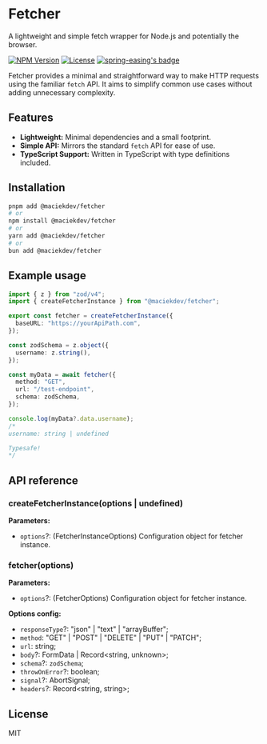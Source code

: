 # Fetcher

A lightweight and simple fetch wrapper for Node.js and potentially the browser.

[![NPM Version](https://img.shields.io/npm/v/@maciekdev/fetcher)](https://www.npmjs.com/package/@maciekdev/fetcher)
[![License](https://img.shields.io/badge/License-MIT-green.svg)](https://opensource.org/licenses/MIT)
[![spring-easing's badge](https://deno.bundlejs.com/?q=@maciekdev/fetcher&badge=simple&badge-style=flat)](https://bundlejs.com/?q=@maciekdev/fetcher)

Fetcher provides a minimal and straightforward way to make HTTP requests using the familiar `fetch` API. It aims to simplify common use cases without adding unnecessary complexity.

## Features

- **Lightweight:** Minimal dependencies and a small footprint.
- **Simple API:** Mirrors the standard `fetch` API for ease of use.
- **TypeScript Support:** Written in TypeScript with type definitions included.

## Installation

```bash
pnpm add @maciekdev/fetcher
# or
npm install @maciekdev/fetcher
# or
yarn add @maciekdev/fetcher
# or
bun add @maciekdev/fetcher
```

## Example usage

```ts
import { z } from "zod/v4";
import { createFetcherInstance } from "@maciekdev/fetcher";

export const fetcher = createFetcherInstance({
  baseURL: "https://yourApiPath.com",
});

const zodSchema = z.object({
  username: z.string(),
});

const myData = await fetcher({
  method: "GET",
  url: "/test-endpoint",
  schema: zodSchema,
});

console.log(myData?.data.username);
/*
username: string | undefined

Typesafe!
*/
```

## API reference

### createFetcherInstance(options | undefined)

**Parameters:**

- `options`?: (FetcherInstanceOptions) Configuration object for fetcher instance.

### fetcher(options)

**Parameters:**

- `options`?: (FetcherOptions) Configuration object for fetcher instance.

**Options config:**

- `responseType`?: "json" | "text" | "arrayBuffer";
- `method`: "GET" | "POST" | "DELETE" | "PUT" | "PATCH";
- `url`: string;
- `body`?: FormData | Record<string, unknown>;
- `schema`?: `zodSchema`;
- `throwOnError`?: boolean;
- `signal`?: AbortSignal;
- `headers`?: Record<string, string>;

## License

MIT
